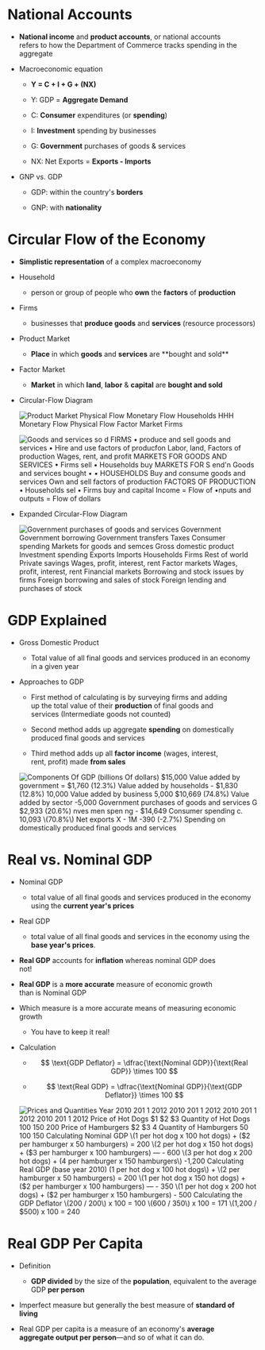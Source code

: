 # National Accounts

* **National income** and **product accounts**, or national accounts  
  refers to how the Department of Commerce tracks spending in the  
  aggregate

* Macroeconomic equation

  * **Y = C + I + G + \(NX\)**

  * Y: GDP = **Aggregate Demand**

  * C: **Consumer** expenditures \(or **spending**\)

  * I: **Investment** spending by businesses

  * G: **Government** purchases of goods & services

  * NX: Net Exports = **Exports - Imports**

* GNP vs. GDP

  * GDP: within the country's **borders**

  * GNP: with **nationality**

# Circular Flow of the Economy

* **Simplistic representation** of a complex macroeconomy

* Household

  * person or group of people who **own** the **factors** of
    **production**

* Firms

  * businesses that **produce goods** and **services** \(resource
    processors\)

* Product Market

  * **Place** in which **goods** and **services** are \*\*bought and
    sold\*\*

* Factor Market

  * **Market** in which **land**, **labor** & **capital** are
    **bought and sold**

* Circular-Flow Diagram

  ![Product Market Physical Flow Monetary Flow Households HHH Monetary
  Flow Physical Flow Factor Market Firms ](./media/image1.png)

  ![Goods and services so d FIRMS • produce and sell goods and services
  • Hire and use factors of producfon Labor, land, Factors of
  production Wages, rent, and profit MARKETS FOR GOODS AND SERVICES •
  Firms sell • Households buy MARKETS FOR S end&apos;n Goods and services
  bought • • HOUSEHOLDS Buy and consume goods and services Own and sell
  factors of production FACTORS OF PRODUCTION • Households sel • Firms
  buy and capital Income = Flow of •nputs and outputs = Flow of dollars
  ](./media/image2.png)

* Expanded Circular-Flow Diagram

  ![Government purchases of goods and services Government Government
  borrowing Government transfers Taxes Consumer spending Markets for
  goods and semces Gross domestic product Investment spending Exports
  Imports Households Firms Rest of world Private savings Wages, profit,
  interest, rent Factor markets Wages, profit, interest, rent Financial
  markets Borrowing and stock issues by firms Foreign borrowing and
  sales of stock Foreign lending and purchases of stock
  ](./media/image3.png)

# GDP Explained

* Gross Domestic Product

  * Total value of all final goods and services produced in an
    economy in a given year

* Approaches to GDP

  * First method of calculating is by surveying firms and adding  
    up the total value of their **production** of final goods and  
    services \(Intermediate goods not counted\)

  * Second method adds up aggregate **spending** on domestically  
    produced final goods and services

  * Third method adds up all **factor income** \(wages, interest,  
    rent, profit\) made **from sales**

  ![Components Of GDP \(billions Of dollars\) $15,000 Value added by
  government = $1,760 \(12.3%\) Value added by households - $1,830 \(12.8%\)
  10,000 Value added by business 5,000 $10,669 \(74.8%\) Value added by
  sector -5,000 Government purchases of goods and services G $2,933
  \(20.6%\) nves men spen ng - $14,649 Consumer spending c. $10,093
  \(70.8%\) Net exports X - 1M -$390 \(-2.7%\) Spending on domestically
  produced final goods and services ](./media/image4.png)

# Real vs. Nominal GDP

* Nominal GDP

  * total value of all final goods and services produced in the
    economy using the **current year's prices**

* Real GDP

  * total value of all final goods and services in the economy
    using the **base year's prices**.

* **Real GDP** accounts for **inflation** whereas nominal GDP does  
  not!

* **Real GDP** is a **more accurate** measure of economic growth  
  than is Nominal GDP

* Which measure is a more accurate means of measuring economic  
  growth

  * You have to keep it
    real!

* Calculation

  * $$ \text{GDP Deflator} = \dfrac{\text{Nominal GDP}}{\text{Real GDP}} \times 100 $$

  * $$ \text{Real GDP} = \dfrac{\text{Nominal GDP}}{\text{GDP Deflator}} \times 100 $$

  ![Prices and Quantities Year 2010 201 1 2012 2010 201 1 2012 2010 201
  1 2012 2010 201 1 2012 Price of Hot Dogs $1 $2 $3 Quantity of Hot Dogs
  100 150 200 Price of Hamburgers $2 $3 $4 Quantity of Hamburgers 50 100
  150 Calculating Nominal GDP \($1 per hot dog x 100 hot dogs\) + \($2 per
  hamburger x 50 hamburgers\) = $200 \($2 per hot dog x 150 hot dogs\) +
  \($3 per hamburger x 100 hamburgers\) — - $600 \($3 per hot dog x 200 hot
  dogs\) + \($4 per hamburger x 150 hamburgers\) -$1,200 Calculating Real
  GDP \(base year 2010\) \($1 per hot dog x 100 hot dogs\) + \($2 per
  hamburger x 50 hamburgers\) = $200 \($1 per hot dog x 150 hot dogs\) +
  \($2 per hamburger x 100 hamburgers\) — - $350 \($1 per hot dog x 200 hot
  dogs\) + \($2 per hamburger x 150 hamburgers\) - $500 Calculating the GDP
  Deflator \($200 / $200\) x 100 = 100 \($600 / $350\) x 100 = 171 \($1,200 /
  $500\) x 100 = 240 ](./media/image6.png)

# Real GDP Per Capita

* Definition

  * **GDP divided** by the size of the **population**, equivalent
    to the average GDP **per person**

* Imperfect measure but generally the best measure of **standard of  
  living**

* Real GDP per capita is a measure of an economy's **average  
  aggregate output per person**—and so of what it can do.



